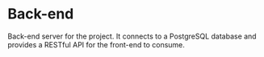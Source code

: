 # Back-end

Back-end server for the project. It connects to a PostgreSQL database and provides a RESTful API for the front-end to consume.
